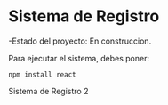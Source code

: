 <h1> Sistema de Registro </h1>

-Estado del proyecto: En construccion.

Para ejecutar el sistema, debes poner:

``npm install react``

Sistema de Registro 2
